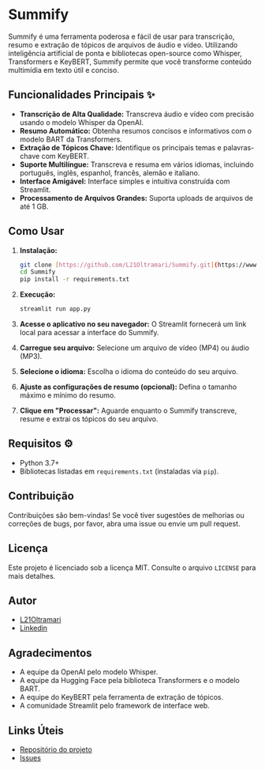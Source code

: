 # Summify ️

Summify é uma ferramenta poderosa e fácil de usar para transcrição, resumo e extração de tópicos de arquivos de áudio e vídeo. Utilizando inteligência artificial de ponta e bibliotecas open-source como Whisper, Transformers e KeyBERT, Summify permite que você transforme conteúdo multimídia em texto útil e conciso.

## Funcionalidades Principais ✨

* **Transcrição de Alta Qualidade:** Transcreva áudio e vídeo com precisão usando o modelo Whisper da OpenAI.
* **Resumo Automático:** Obtenha resumos concisos e informativos com o modelo BART da Transformers.
* **Extração de Tópicos Chave:** Identifique os principais temas e palavras-chave com KeyBERT.
* **Suporte Multilíngue:** Transcreva e resuma em vários idiomas, incluindo português, inglês, espanhol, francês, alemão e italiano.
* **Interface Amigável:** Interface simples e intuitiva construída com Streamlit.
* **Processamento de Arquivos Grandes:** Suporta uploads de arquivos de até 1 GB.

## Como Usar 

1.  **Instalação:**
    
    ```bash
    git clone [https://github.com/L21Oltramari/Summify.git](https://www.google.com/search?q=https://github.com/L21Oltramari/Summify.git)
    cd Summify
    pip install -r requirements.txt
    ```
    
2.  **Execução:**
    
    ```bash
    streamlit run app.py
    ```
    
3.  **Acesse o aplicativo no seu navegador:** O Streamlit fornecerá um link local para acessar a interface do Summify.
4.  **Carregue seu arquivo:** Selecione um arquivo de vídeo (MP4) ou áudio (MP3).
5.  **Selecione o idioma:** Escolha o idioma do conteúdo do seu arquivo.
6.  **Ajuste as configurações de resumo (opcional):** Defina o tamanho máximo e mínimo do resumo.
7.  **Clique em "Processar":** Aguarde enquanto o Summify transcreve, resume e extrai os tópicos do seu arquivo.

## Requisitos ⚙️

* Python 3.7+
* Bibliotecas listadas em `requirements.txt` (instaladas via `pip`).

## Contribuição 

Contribuições são bem-vindas! Se você tiver sugestões de melhorias ou correções de bugs, por favor, abra uma issue ou envie um pull request.

## Licença 

Este projeto é licenciado sob a licença MIT. Consulte o arquivo `LICENSE` para mais detalhes.

## Autor ‍

* [L21Oltramari](https://github.com/L21Oltramari)
* [Linkedin](https://www.linkedin.com/in/leonardo-oltramari-317761165/)

## Agradecimentos 

* A equipe da OpenAI pelo modelo Whisper.
* A equipe da Hugging Face pela biblioteca Transformers e o modelo BART.
* A equipe do KeyBERT pela ferramenta de extração de tópicos.
* A comunidade Streamlit pelo framework de interface web.

## Links Úteis 
 
* [Repositório do projeto](https://github.com/L21Oltramari/Summify)
* [Issues](https://github.com/L21Oltramari/Summify/issues)
